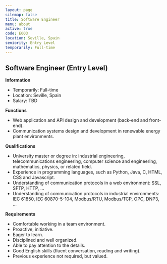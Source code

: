 ```yaml
---
layout: page
sitemap: false
title: Software Engineer
menu: about
active: true
code: E003
location: Seville, Spain
seniority: Entry Level
temporarily: Full-time
---
```


## Software Engineer (Entry Level)

**Information**

* Temporarily: Full-time
* Location: Seville, Spain
* Salary: TBD

**Functions﻿**

* Web application and API design and development (back-end and front-end).
* Communication systems design and development in renewable energy plant environments.

**Qualifications**

* University master or degree in: industrial engineering, telecommunications engineering, computer science and engineering, mathematics, physics, or related field.
* Experience in programming languages, such as Python, Java, C, HTML, CSS and Javascript.
* Understanding of communication protocols in a web environment: SSL, SFTP, HTTP, ...
* Understanding of communication protocols in industrial environments: IEC 61850, IEC 60870-5-104, Modbus/RTU, Modbus/TCP, OPC, DNP3, ...

**Requirements**

* Comfortable working in a team environment.
* Proactive, initiative.
* Eager to learn.
* Disciplined and well organized.
* Able to pay attention to the details.
* Good English skills (fluent conversation, reading and writing).
* Previous experience not required, but valued.
